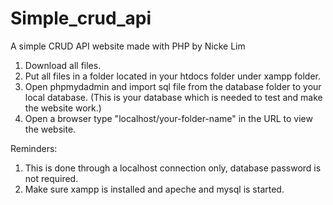 # Simple_crud_api
A simple CRUD API website made with PHP by Nicke Lim

1. Download all files.
2. Put all files in a folder located in your htdocs folder under xampp folder.
3. Open phpmydadmin and import sql file from the database folder to your local database. (This is your database which is needed to test and  make the website work.)
4. Open a browser type "localhost/your-folder-name" in the URL to view the website.

Reminders:
1. This is done through a localhost connection only, database password is not required.
2. Make sure xampp is installed and apeche and mysql is started.
